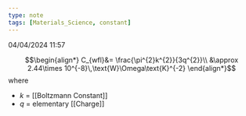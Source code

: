 ```yaml
---
type: note
tags: [Materials_Science, constant]
---
```

04/04/2024 11:57

 



$$\begin{align*}
C_{wfl}&= \frac{\pi^{2}k^{2}}{3q^{2}}\\
&\approx 2.44\times 10^{-8}\,\text{W}\Omega\text{K}^{-2}
\end{align*}$$
where
- $k$ = [[Boltzmann Constant]]
- $q$ = elementary [[Charge]] 